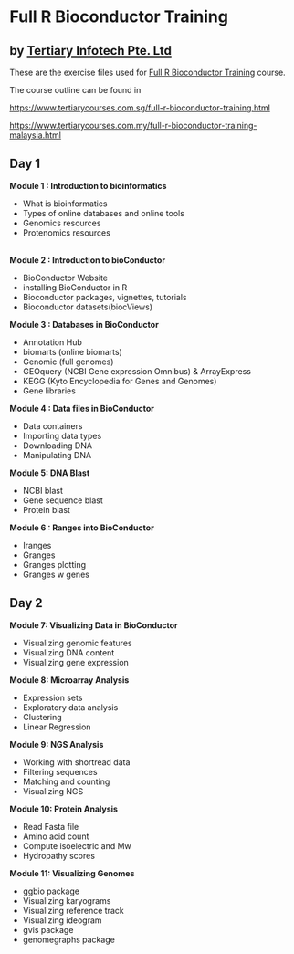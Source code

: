 # Full R Bioconductor Training
## by [Tertiary Infotech Pte. Ltd](https://www.tertiarycourses.com.sg/)

These are the exercise files used for [Full R Bioconductor Training](https://www.tertiarycourses.com.sg/full-r-bioconductor-training.html) course. 

The course outline can be found in 

https://www.tertiarycourses.com.sg/full-r-bioconductor-training.html

https://www.tertiarycourses.com.my/full-r-bioconductor-training-malaysia.html


<h2>Day 1</h2>
<p><strong>Module 1 : Introduction to bioinformatics</strong></p>
<ul>
<li>What is bioinformatics</li>
<li>Types of online databases and online tools</li>
<li>Genomics resources</li>
<li>Protenomics resources</li>
</ul>
<p><br /><strong>Module 2 : Introduction to bioConductor</strong></p>
<ul>
<li>BioConductor Website</li>
<li>installing BioConductor in R</li>
<li>Bioconductor packages, vignettes, tutorials</li>
<li>Bioconductor datasets(biocViews)</li>
</ul>
<p><strong>Module 3 : Databases in BioConductor</strong></p>
<ul>
<li>Annotation Hub</li>
<li>biomarts (online biomarts)</li>
<li>Genomic (full genomes)</li>
<li>GEOquery (NCBI Gene expression Omnibus) &amp; ArrayExpress</li>
<li>KEGG (Kyto Encyclopedia for Genes and Genomes)</li>
<li>Gene libraries</li>
</ul>
<p><strong>Module 4 : Data files in BioConductor</strong></p>
<ul>
<li>Data containers</li>
<li>Importing data types</li>
<li>Downloading DNA</li>
<li>Manipulating DNA</li>
</ul>
<p><strong>Module 5: DNA Blast</strong></p>
<ul>
<li>NCBI blast&nbsp;</li>
<li>Gene sequence blast</li>
<li>Protein blast</li>
</ul>
<p><strong>Module 6 : Ranges into BioConductor</strong></p>
<ul>
<li>Iranges</li>
<li>Granges</li>
<li>Granges plotting</li>
<li>Granges w genes</li>
</ul>
<h2>Day 2</h2>
<p><strong>Module 7: Visualizing Data in BioConductor</strong></p>
<ul>
<li>Visualizing genomic features</li>
<li>Visualizing DNA content</li>
<li>Visualizing gene expression</li>
</ul>
<p><strong>Module 8: Microarray Analysis</strong></p>
<ul>
<li>Expression sets&nbsp;</li>
<li>Exploratory data analysis</li>
<li>Clustering</li>
<li>Linear Regression</li>
</ul>
<p><strong>Module 9: NGS Analysis</strong></p>
<ul>
<li>Working with shortread data</li>
<li>Filtering sequences</li>
<li>Matching and counting</li>
<li>Visualizing NGS</li>
</ul>
<p><strong>Module 10: Protein Analysis</strong></p>
<ul>
<li>Read Fasta file</li>
<li>Amino acid count</li>
<li>Compute isoelectric and Mw</li>
<li>Hydropathy scores</li>
</ul>
<p><strong>Module 11: Visualizing Genomes</strong></p>
<ul>
<li>ggbio package</li>
<li>Visualizing karyograms</li>
<li>Visualizing reference track</li>
<li>Visualizing ideogram</li>
<li>gvis package</li>
<li>genomegraphs package</li>
</ul>

